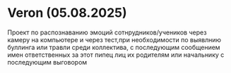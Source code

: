 # Veron (05.08.2025)
Проект по распознаванию эмоций сотнрудников/учеников через камеру на компьютере и через тест,при необходимости по выявлнию буллинга или травли среди коллектива, с последующим сообщением имен ответственных за этот пипец лиц их родителям или начальнику с последующим выговором

